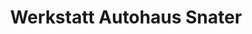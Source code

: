 ---
title: "Werkstatt Autohaus Snater"
url: /goettingen/werkstatt-autohaus-snater/
shop: Autowerkstatt
---